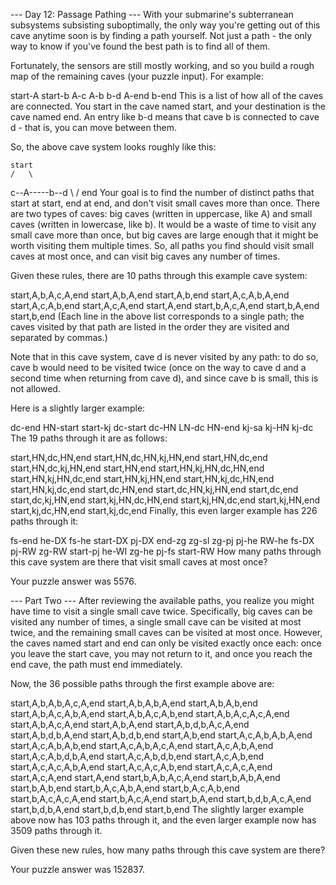 --- Day 12: Passage Pathing ---
With your submarine's subterranean subsystems subsisting suboptimally, the only way you're getting out of this cave anytime soon is by finding a path yourself. Not just a path - the only way to know if you've found the best path is to find all of them.

Fortunately, the sensors are still mostly working, and so you build a rough map of the remaining caves (your puzzle input). For example:

start-A
start-b
A-c
A-b
b-d
A-end
b-end
This is a list of how all of the caves are connected. You start in the cave named start, and your destination is the cave named end. An entry like b-d means that cave b is connected to cave d - that is, you can move between them.

So, the above cave system looks roughly like this:

    start
    /   \
c--A-----b--d
    \   /
     end
Your goal is to find the number of distinct paths that start at start, end at end, and don't visit small caves more than once. There are two types of caves: big caves (written in uppercase, like A) and small caves (written in lowercase, like b). It would be a waste of time to visit any small cave more than once, but big caves are large enough that it might be worth visiting them multiple times. So, all paths you find should visit small caves at most once, and can visit big caves any number of times.

Given these rules, there are 10 paths through this example cave system:

start,A,b,A,c,A,end
start,A,b,A,end
start,A,b,end
start,A,c,A,b,A,end
start,A,c,A,b,end
start,A,c,A,end
start,A,end
start,b,A,c,A,end
start,b,A,end
start,b,end
(Each line in the above list corresponds to a single path; the caves visited by that path are listed in the order they are visited and separated by commas.)

Note that in this cave system, cave d is never visited by any path: to do so, cave b would need to be visited twice (once on the way to cave d and a second time when returning from cave d), and since cave b is small, this is not allowed.

Here is a slightly larger example:

dc-end
HN-start
start-kj
dc-start
dc-HN
LN-dc
HN-end
kj-sa
kj-HN
kj-dc
The 19 paths through it are as follows:

start,HN,dc,HN,end
start,HN,dc,HN,kj,HN,end
start,HN,dc,end
start,HN,dc,kj,HN,end
start,HN,end
start,HN,kj,HN,dc,HN,end
start,HN,kj,HN,dc,end
start,HN,kj,HN,end
start,HN,kj,dc,HN,end
start,HN,kj,dc,end
start,dc,HN,end
start,dc,HN,kj,HN,end
start,dc,end
start,dc,kj,HN,end
start,kj,HN,dc,HN,end
start,kj,HN,dc,end
start,kj,HN,end
start,kj,dc,HN,end
start,kj,dc,end
Finally, this even larger example has 226 paths through it:

fs-end
he-DX
fs-he
start-DX
pj-DX
end-zg
zg-sl
zg-pj
pj-he
RW-he
fs-DX
pj-RW
zg-RW
start-pj
he-WI
zg-he
pj-fs
start-RW
How many paths through this cave system are there that visit small caves at most once?

Your puzzle answer was 5576.

--- Part Two ---
After reviewing the available paths, you realize you might have time to visit a single small cave twice. Specifically, big caves can be visited any number of times, a single small cave can be visited at most twice, and the remaining small caves can be visited at most once. However, the caves named start and end can only be visited exactly once each: once you leave the start cave, you may not return to it, and once you reach the end cave, the path must end immediately.

Now, the 36 possible paths through the first example above are:

start,A,b,A,b,A,c,A,end
start,A,b,A,b,A,end
start,A,b,A,b,end
start,A,b,A,c,A,b,A,end
start,A,b,A,c,A,b,end
start,A,b,A,c,A,c,A,end
start,A,b,A,c,A,end
start,A,b,A,end
start,A,b,d,b,A,c,A,end
start,A,b,d,b,A,end
start,A,b,d,b,end
start,A,b,end
start,A,c,A,b,A,b,A,end
start,A,c,A,b,A,b,end
start,A,c,A,b,A,c,A,end
start,A,c,A,b,A,end
start,A,c,A,b,d,b,A,end
start,A,c,A,b,d,b,end
start,A,c,A,b,end
start,A,c,A,c,A,b,A,end
start,A,c,A,c,A,b,end
start,A,c,A,c,A,end
start,A,c,A,end
start,A,end
start,b,A,b,A,c,A,end
start,b,A,b,A,end
start,b,A,b,end
start,b,A,c,A,b,A,end
start,b,A,c,A,b,end
start,b,A,c,A,c,A,end
start,b,A,c,A,end
start,b,A,end
start,b,d,b,A,c,A,end
start,b,d,b,A,end
start,b,d,b,end
start,b,end
The slightly larger example above now has 103 paths through it, and the even larger example now has 3509 paths through it.

Given these new rules, how many paths through this cave system are there?

Your puzzle answer was 152837.